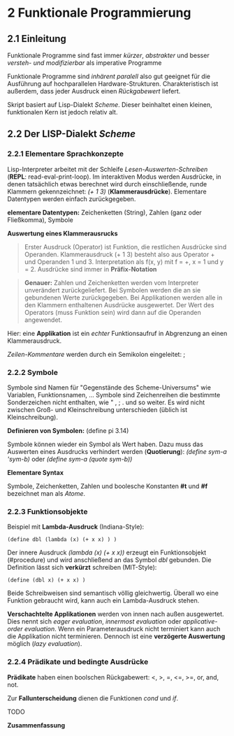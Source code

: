 # 2 Funktionale Programmierung
## 2.1 Einleitung
Funktionale Programme sind fast immer *kürzer*, *abstrakter* und besser *versteh- und modifizierbar* als imperative Programme

Funktionale Programme sind *inhärent paralell* also gut geeignet für die Ausführung auf hochparallelen Hardware-Strukturen. Charakteristisch ist außerdem, dass jeder Ausdruck einen *Rückgabewert* liefert.

Skript basiert auf Lisp-Dialekt *Scheme*. Dieser beinhaltet einen kleinen, funktionalen Kern ist jedoch relativ alt.

## 2.2 Der LISP-Dialekt *Scheme*
### 2.2.1 Elementare Sprachkonzepte
Lisp-Interpreter arbeitet mit der Schleife *Lesen-Auswerten-Schreiben* (**REPL**: read-eval-print-loop). Im interaktiven Modus werden Ausdrücke, in denen tatsächlich etwas berechnet wird durch einschließende, runde Klammern gekennzeichnet: *(+ 1 3)* (**Klammerausdrücke**). Elementare Datentypen werden einfach zurückgegeben.

**elementare Datentypen:** Zeichenketten (String), Zahlen (ganz oder Fließkomma), Symbole

**Auswertung eines Klammerausrucks**

>Erster Ausdruck (Operator) ist Funktion, die restlichen Ausdrücke sind Operanden. Klammerausdruck (+ 1 3) besteht also aus Operator + und Operanden 1 und 3. Interpretation als f(x, y) mit f = +, x = 1 und y = 2. Ausdrücke sind immer in **Präfix-Notation**

>**Genauer:** Zahlen und Zeichenketten werden vom Interpreter unverändert zurückgeliefert. Bei Symbolen werden die an sie gebundenen Werte zurückgegeben. Bei Applikationen werden alle in den Klammern enthaltenen Ausdrücke ausgewertet. Der Wert des Operators (muss Funktion sein) wird dann auf die Operanden angewendet. 

Hier: eine **Applikation** ist ein *echter* Funktionsaufruf in Abgrenzung an einen Klammerausdruck.

*Zeilen-Kommentare* werden durch ein Semikolon eingeleitet: ;

### 2.2.2 Symbole
Symbole sind Namen für "Gegenstände des Scheme-Universums" wie Variablen, Funktionsnamen, ... Symbole sind Zeichenreihen die bestimmte Sonderzeichen nicht enthalten, wie " , ; . und so weiter. Es wird nicht zwischen Groß- und Kleinschreibung unterschieden (üblich ist Kleinschreibung).

**Definieren von Symbolen:** (define pi 3.14)

Symbole können wieder ein Symbol als Wert haben. Dazu muss das Auswerten eines Ausdrucks verhindert werden (**Quotierung**): *(define sym-a 'sym-b)* oder *(define sym-a (quote sym-b))*

**Elementare Syntax**

Symbole, Zeichenketten, Zahlen und boolesche Konstanten **#t** und **#f** bezeichnet man als *Atome*.

### 2.2.3 Funktionsobjekte
Beispiel mit **Lambda-Ausdruck** (Indiana-Style):
	
	(define dbl (lambda (x) (+ x x) ) )

Der innere Ausdruck *(lambda (x) (+ x x))* erzeugt ein Funktionsobjekt (#procedure) und wird anschließend an das Symbol *dbl* gebunden. Die Definition lässt sich **verkürzt** schreiben (MIT-Style):

	(define (dbl x) (+ x x) )

Beide Schreibweisen sind semantisch völlig gleichwertig. Überall wo eine Funktion gebraucht wird, kann auch ein Lambda-Ausdruck stehen.

**Verschachtelte Applikationen** werden von innen nach außen ausgewertet. Dies nennt sich *eager evaluation*, *innermost evaluation* oder *applicative-order evaluation*. Wenn ein Parameterausdruck nicht terminiert kann auch die Applikation nicht terminieren. Dennoch ist eine **verzögerte Auswertung** möglich (*lazy evaluation*).

### 2.2.4 Prädikate und bedingte Ausdrücke
**Prädikate** haben einen boolschen Rückgabewert: <, >, =, <=, >=, or, and, not.

Zur **Fallunterscheidung** dienen die Funktionen *cond* und *if*.

TODO

**Zusammenfassung**
